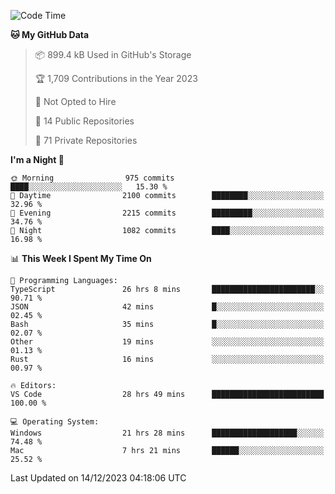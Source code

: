 <!--START_SECTION:waka-->
![Code Time](http://img.shields.io/badge/Code%20Time-5%2C020%20hrs%2023%20mins-blue)

**🐱 My GitHub Data** 

> 📦 899.4 kB Used in GitHub's Storage 
 > 
> 🏆 1,709 Contributions in the Year 2023
 > 
> 🚫 Not Opted to Hire
 > 
> 📜 14 Public Repositories 
 > 
> 🔑 71 Private Repositories 
 > 
**I'm a Night 🦉** 

```text
🌞 Morning                975 commits         ████░░░░░░░░░░░░░░░░░░░░░   15.30 % 
🌆 Daytime                2100 commits        ████████░░░░░░░░░░░░░░░░░   32.96 % 
🌃 Evening                2215 commits        █████████░░░░░░░░░░░░░░░░   34.76 % 
🌙 Night                  1082 commits        ████░░░░░░░░░░░░░░░░░░░░░   16.98 % 
```


📊 **This Week I Spent My Time On** 

```text
💬 Programming Languages: 
TypeScript               26 hrs 8 mins       ███████████████████████░░   90.71 % 
JSON                     42 mins             █░░░░░░░░░░░░░░░░░░░░░░░░   02.45 % 
Bash                     35 mins             █░░░░░░░░░░░░░░░░░░░░░░░░   02.07 % 
Other                    19 mins             ░░░░░░░░░░░░░░░░░░░░░░░░░   01.13 % 
Rust                     16 mins             ░░░░░░░░░░░░░░░░░░░░░░░░░   00.97 % 

🔥 Editors: 
VS Code                  28 hrs 49 mins      █████████████████████████   100.00 % 

💻 Operating System: 
Windows                  21 hrs 28 mins      ███████████████████░░░░░░   74.48 % 
Mac                      7 hrs 21 mins       ██████░░░░░░░░░░░░░░░░░░░   25.52 % 
```


 Last Updated on 14/12/2023 04:18:06 UTC
<!--END_SECTION:waka-->

